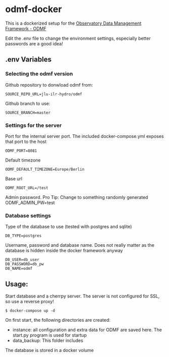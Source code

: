 # odmf-docker

This is a dockerized setup for the [Observatory Data Management Framework - ODMF](https://github.com/jlu-ilr-hydro/odmf)

Edit the .env file to change the environment settings, especially better passwords are a good idea!

## .env Variables

### Selecting the odmf version

Github repository to donwload odmf from:

    SOURCE_REPO_URL=jlu-ilr-hydro/odmf

Github branch to use:

    SOURCE_BRANCH=master

### Settings for the server

Port for the internal server port. The included docker-compose.yml exposes that port to the host

    ODMF_PORT=8081
Default timezone

    ODMF_DEFAULT_TIMEZONE=Europe/Berlin
Base url

    ODMF_ROOT_URL=/test
Admin password. Pro Tip: Change to something randomly generated
    ODMF_ADMIN_PW=test

### Database settings

Type of the database to use (tested with postgres and sqlite)

    DB_TYPE=postgres

Username, password and database name. Does not really matter as the database is hidden inside the docker framework anyway  

    DB_USER=db_user
    DB_PASSWORD=db_pw
    DB_NAME=odmf

## Usage:

Start database and a cherrpy server. The server is not configured for SSL, so use a reverse proxy!
    
    $ docker-compose up -d

On first start, the following directories are created:

 - instance: all configuration and extra data for ODMF are saved here. The start.py program is used for startup
 - data_backup: This folder includes 

The database is stored in a docker volume